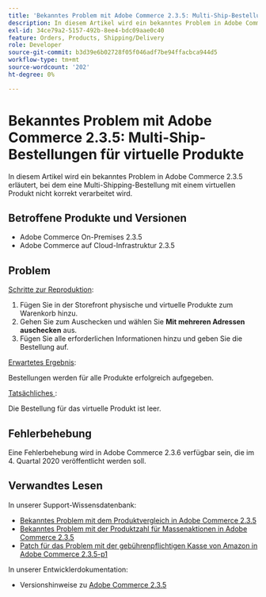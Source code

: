 ```yaml
---
title: 'Bekanntes Problem mit Adobe Commerce 2.3.5: Multi-Ship-Bestellungen für virtuelle Produkte'
description: In diesem Artikel wird ein bekanntes Problem in Adobe Commerce 2.3.5 erläutert, bei dem eine Multi-Shipping-Bestellung mit einem virtuellen Produkt nicht korrekt verarbeitet wird.
exl-id: 34ce79a2-5157-492b-8ee4-bdc09aae0c40
feature: Orders, Products, Shipping/Delivery
role: Developer
source-git-commit: b3d39e6b02728f05f046adf7be94ffacbca944d5
workflow-type: tm+mt
source-wordcount: '202'
ht-degree: 0%

---
```


# Bekanntes Problem mit Adobe Commerce 2.3.5: Multi-Ship-Bestellungen für virtuelle Produkte

In diesem Artikel wird ein bekanntes Problem in Adobe Commerce 2.3.5 erläutert, bei dem eine Multi-Shipping-Bestellung mit einem virtuellen Produkt nicht korrekt verarbeitet wird.

## Betroffene Produkte und Versionen

* Adobe Commerce On-Premises 2.3.5
* Adobe Commerce auf Cloud-Infrastruktur 2.3.5

## Problem

<u>Schritte zur Reproduktion</u>:

1. Fügen Sie in der Storefront physische und virtuelle Produkte zum Warenkorb hinzu.
1. Gehen Sie zum Auschecken und wählen Sie **Mit mehreren Adressen auschecken** aus.
1. Fügen Sie alle erforderlichen Informationen hinzu und geben Sie die Bestellung auf.

<u>Erwartetes Ergebnis</u>:

Bestellungen werden für alle Produkte erfolgreich aufgegeben.

<u>Tatsächliches </u>:

Die Bestellung für das virtuelle Produkt ist leer.

## Fehlerbehebung

Eine Fehlerbehebung wird in Adobe Commerce 2.3.6 verfügbar sein, die im 4. Quartal 2020 veröffentlicht werden soll.

## Verwandtes Lesen

In unserer Support-Wissensdatenbank:

* [Bekanntes Problem mit dem Produktvergleich in Adobe Commerce 2.3.5](/help/troubleshooting/storefront/product-comparison-known-issue-in-magento-2-3-5.md)
* [Bekanntes Problem mit der Produktzahl für Massenaktionen in Adobe Commerce 2.3.5](/help/troubleshooting/miscellaneous/bulk-action-product-count-known-issue-in-magento-2-3-5.md)
* [Patch für das Problem mit der gebührenpflichtigen Kasse von Amazon in Adobe Commerce 2.3.5-p1](/help/troubleshooting/payments/patch-for-amazon-pay-checkout-issue-in-magento-2-3-5-p1.md)

In unserer Entwicklerdokumentation:

* Versionshinweise zu [Adobe Commerce 2.3.5](https://commerce-docs.github.io/devdocs-archive/2.3/guides/v2.3/release-notes/release-notes-2-3-5-commerce.html#known-issues)
